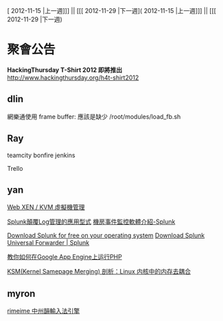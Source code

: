 [ 2012-11-15 |上一週]]] || [[[ 2012-11-29 |下一週]( 2012-11-15 |上一週]]] || [[[ 2012-11-29 |下一週)


# 聚會公告

**HackingThursday T-Shirt 2012 即將推出**
<http://www.hackingthursday.org/h4t-shirt2012>


## dlin

網樂通使用 frame buffer: 應該是缺少 /root/modules/load_fb.sh


## Ray

teamcity
bonfire
jenkins

Trello


## yan

[Web XEN / KVM 虛擬機管理](http://www.convirture.com/wiki/index.php?title=Convirt2_doc_overview)

[Splunk顛覆Log管理的應用型式](http://www.ithome.com.tw/privacylaw/article/77111)
[機房事件監控軟體介紹-Splunk](http://newsletter.ascc.sinica.edu.tw/news/read_news.php?nid=2078)

[Download Splunk for free on your operating system](http://www.splunk.com/download?r=header)
[Download Splunk Universal Forwarder | Splunk](http://www.splunk.com/download/universalforwarder)

[教你如何在Google App Engine上运行PHP](http://developer.51cto.com/art/200904/120182.htm)

[KSM(Kernel Samepage Merging) 剖析：Linux 内核中的内存去耦合](http://blog.csdn.net/summer_liuwei/article/details/6013255)



## myron


[rimeime 中州韻輸入法引擎](http://code.google.com/p/rimeime/)